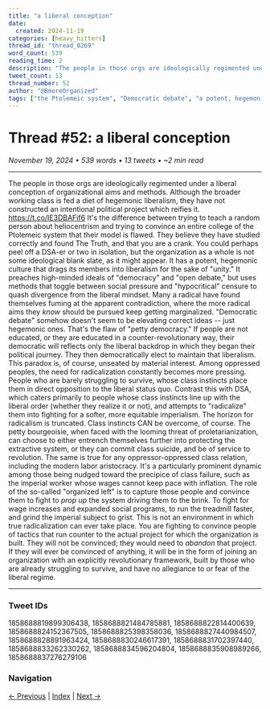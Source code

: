 ```yaml
---
title: "a liberal conception"
date:
  created: 2024-11-19
categories: [heavy_hitters]
thread_id: "thread_0269"
word_count: 539
reading_time: 2
description: "The people in those orgs are ideologically regimented under a liberal conception of organizational aims and methods ."
tweet_count: 13
thread_number: 52
author: "@BmoreOrganized"
tags: ["the Ptolemeic system", "Democratic debate", "a potent, hegemonic culture", "The Truth", "a random person"]
---
```

# Thread #52: a liberal conception

*November 19, 2024 • 539 words • 13 tweets • ~2 min read*

---

The people in those orgs are ideologically regimented under a liberal conception of organizational aims and methods. Although the broader working class is fed a diet of hegemonic liberalism, they have not constructed an intentional political project which reifies it. https://t.co/IE3DBAFif6 It's the difference between trying to teach a random person about heliocentrism and trying to convince an entire college of the Ptolemeic system that their model is flawed. They believe they have studied correctly and found The Truth, and that you are a crank. You could perhaps peel off a DSA-er or two in isolation, but the organization as a whole is not some ideological blank slate, as it might appear. It has a potent, hegemonic culture that drags its members into liberalism for the sake of "unity." It preaches high-minded ideals of "democracy" and "open debate," but uses methods that toggle between social pressure and "hypocritical" censure to quash divergence from the liberal mindset. Many a radical have found themselves fuming at the apparent contradiction, where the more radical aims they *know* should be pursued keep getting marginalized. "Democratic debate" somehow doesn't seem to be elevating correct ideas -- just hegemonic ones. That's the flaw of "petty democracy." If people are not educated, or they are educated in a counter-revolutionary way, their democratic will reflects only the liberal backdrop in which they began their political journey. They then democratically elect to maintain that liberalism. This paradox is, of course, unseated by material interest. Among oppressed peoples, the need for radicalization constantly becomes more pressing. People who are barely struggling to survive, whose class instincts place them in direct opposition to the liberal status quo. Contrast this with DSA, which caters primarily to people whose class instincts line up with the liberal order (whether they realize it or not), and attempts to "radicalize" them into fighting for a softer, more equitable imperialism. The horizon for radicalism is truncated. Class instincts CAN be overcome, of course. The petty bourgeoisie, when faced with the looming threat of proletarianization, can choose to either entrench themselves further into protecting the extractive system, or they can commit class suicide, and be of service to revolution. The same is true for any oppressor-oppressed class relation, including the modern labor aristocracy. It's a particularly prominent dynamic among those being nudged toward the precipice of class failure, such as the imperial worker whose wages cannot keep pace with inflation. The role of the so-called "organized left" is to capture those people and convince them to fight to *prop up* the system driving them to the brink. To fight for wage increases and expanded social programs, to run the treadmill faster, and grind the imperial subject to grist. This is not an environment in which true radicalization can ever take place. You are fighting to convince people of tactics that run counter to the actual project for which the organization is built. They will not be convinced; they would need to *abandon* that project. If they will ever be convinced of anything, it will be in the form of joining an organization with an explicitly revolutionary framework, built by those who are already struggling to survive, and have no allegiance to or fear of the liberal regime.

---

### Tweet IDs
1858688819899306438, 1858688821484785881, 1858688822814400639, 1858688824152367505, 1858688825398358036, 1858688827440984507, 1858688828891963424, 1858688830246617391, 1858688831702397440, 1858688833262330262, 1858688834596204804, 1858688835908989266, 1858688837276279106

### Navigation
[← Previous](051-*.md) | [Index](index.md) | [Next →](053-*.md)